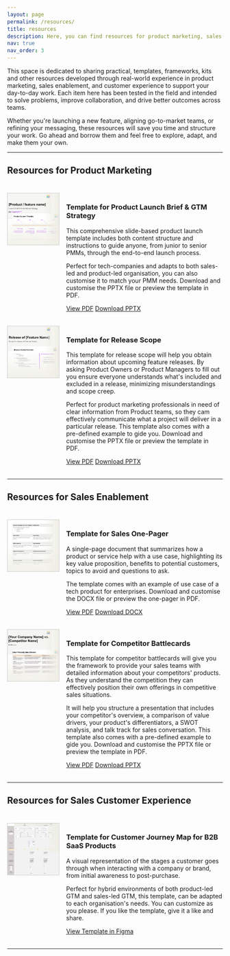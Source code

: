 ```yaml
---
layout: page
permalink: /resources/
title: resources
description: Here, you can find resources for product marketing, sales enablement, and CX.
nav: true
nav_order: 3
---
```


This space is dedicated to sharing practical, templates, frameworks, kits and other resources developed through real-world experience in product marketing, sales enablement, and customer experience to support your day-to-day work. Each item here has been tested in the field and intended to solve problems, improve collaboration, and drive better outcomes across teams. 

Whether you're launching a new feature, aligning go-to-market teams, or refining your messaging, these resources will save you time and structure your work. Go ahead and borrow them and feel free to explore, adapt, and make them your own.

---

<div style="margin-bottom: 2.5rem;">
  <h2>Resources for Product Marketing</h2>
</div>

<div style="display: flex; gap: 1rem; align-items: flex-start; margin-bottom: 2rem;">
  <img src="/assets/img/thumbnail-product-launch-brief-gtm-strategy.jpg" alt="Icon in beige of a prensetation" style="width: 120px; height: auto; border: 1px solid #ccc;" />
  <div>
    <h3>Template for Product Launch Brief & GTM Strategy</h3>
    <p>This comprehensive slide-based product launch template includes both content structure and instructions to guide anyone, from junior to senior PMMs, through the end-to-end launch process.</p>
    <p>Perfect for tech-companies and adapts to both sales-led and product-led organisation, you can also customise it to match your PMM needs. Download and customise the PPTX file or preview the template in PDF.</p>
    <a href="https://sergiolozano.com/assets/resources/template-product-launch-brief-gtm-strategy.pdf" class="btn btn--primary">View PDF</a>
    <a href="https://sergiolozano.com/assets/resources/template-product-launch-brief-gtm-strategy.pptx" class="btn">Download PPTX</a>
  </div>
</div>

<div style="display: flex; gap: 1rem; align-items: flex-start; margin-bottom: 2rem;">
  <img src="/assets/img/thumbnail-release-scope.jpg" alt="Icon in beige of a prensetation" style="width: 120px; height: auto; border: 1px solid #ccc;" />
  <div>
    <h3>Template for Release Scope</h3>
    <p>This template for release scope will help you obtain information about upcoming feature releases. By asking Product Owners or Product Managers to fill out you ensure everyone understands what's included and excluded in a release, minimizing misunderstandings and scope creep.</p>
    <p>Perfect for product marketing professionals in need of clear information from Product teams, so they cam effectively communicate what a project will deliver in a particular release. This template also comes with a pre-defined example to gide you. Download and customise the PPTX file or preview the template in PDF.</p>
    <a href="https://sergiolozano.com/assets/resources/template-release-scope.pdf" class="btn btn--primary">View PDF</a>
    <a href="https://sergiolozano.com/assets/resources/template-release-scope.pptx" class="btn">Download PPTX</a>
  </div>
</div>

---

<div style="margin-bottom: 2.5rem;">
  <h2>Resources for Sales Enablement</h2>
</div>

<div style="display: flex; gap: 1rem; align-items: flex-start; margin-bottom: 2rem;">
  <img src="/assets/img/thumbnail-one-pager-sales-enablement.jpg" alt="Icon in black and white of a file" style="width: 120px; height: auto; border: 1px solid #ccc;" />
  <div>
    <h3>Template for Sales One-Pager</h3>
    <p>A single-page document that summarizes how a product or service help with a use case, highlighting its key value proposition,  benefits to potential customers, topics to avoid and questions to ask.</p>
    <p>The template comes with an example of use case of a tech product for enterprises. Download and customise the DOCX file or preview the one-pager in PDF.</p>
    <a href="https://sergiolozano.com/assets/resources/template-one-pager-for-use-cases-sales-conversations.pdf" class="btn btn--primary">View PDF</a>
    <a href="https://sergiolozano.com/assets/resources/template-one-pager-for-use-cases-sales-conversations.docx" class="btn">Download DOCX</a>
  </div>
</div>

<div style="display: flex; gap: 1rem; align-items: flex-start; margin-bottom: 2rem;">
  <img src="/assets/img/thumbnail-competitor-battlecard.jpg" alt="Icon in beige of a prensetation" style="width: 120px; height: auto; border: 1px solid #ccc;" />
  <div>
    <h3>Template for Competitor Battlecards</h3>
    <p>This template for competitor battlecards will give you the framework to provide your sales teams with detailed information about your competitors' products. As they understand the competition they can effectively position their own offerings in competitive sales situations.</p>
    <p>It will help you structure a presentation that includes your competitor's overview, a comparison of value drivers, your product's differentiators, a SWOT analysis, and talk track for sales conversation. This template also comes with a pre-defined example to gide you. Download and customise the PPTX file or preview the template in PDF.</p>
    <a href="https://sergiolozano.com/assets/resources/template-competitor-battlecard.pdf" class="btn btn--primary">View PDF</a>
    <a href="https://sergiolozano.com/assets/resources/template-competitor-battlecard.pptx" class="btn">Download PPTX</a>
  </div>
</div>

---

<div style="margin-bottom: 2.5rem;">
  <h2>Resources for Sales Customer Experience</h2>
</div>

<div style="display: flex; gap: 1rem; align-items: flex-start; margin-bottom: 2rem;">
  <img src="/assets/img/thumbnail-customer-journey-map-carrousel.jpg" alt="Thumbnail of a customer journey map made in Figma" style="width: 120px; height: auto; border: 1px solid #ccc;" />
  <div>
    <h3>Template for Customer Journey Map for B2B SaaS Products</h3>
    <p>A visual representation of the stages a customer goes through when interacting with a company or brand, from initial awareness to post-purchase.</p>
    <p>Perfect for hybrid environments of both product-led GTM and sales-led GTM, this template, can be adapted to each organisation's needs. You can customize as you please. If you like the template, give it a like and share.</p>
    <a href="https://www.figma.com/community/file/1502648775036013780/customer-journey-map-b2b-saas-products" class="btn btn--primary">View Template in Figma</a>
  </div>
</div>

---